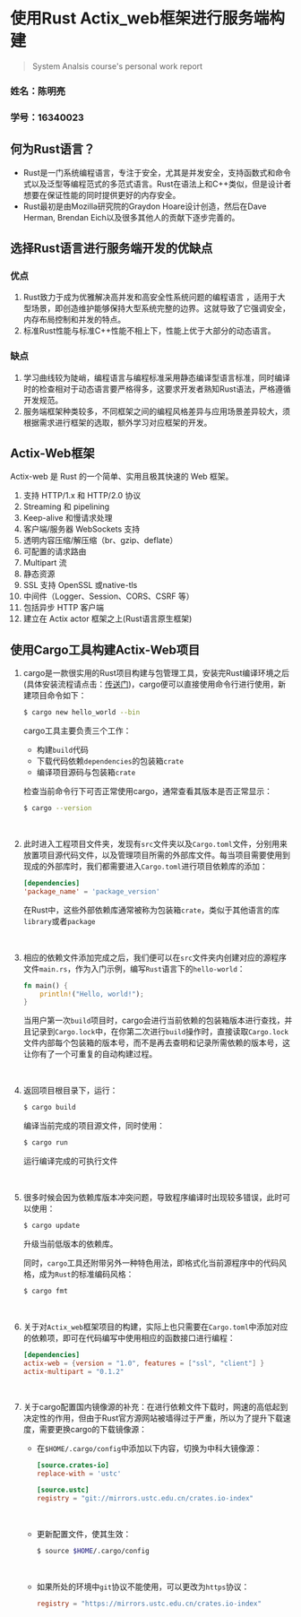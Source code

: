 # 使用Rust Actix_web框架进行服务端构建

> System Analsis course's personal work report

### 姓名：陈明亮

### 学号：16340023



## 何为Rust语言？

* Rust是一门系统编程语言，专注于安全，尤其是并发安全，支持函数式和命令式以及泛型等编程范式的多范式语言。Rust在语法上和C++类似，但是设计者想要在保证性能的同时提供更好的内存安全。 
* Rust最初是由Mozilla研究院的Graydon Hoare设计创造，然后在Dave Herman, Brendan Eich以及很多其他人的贡献下逐步完善的。




## 选择Rust语言进行服务端开发的优缺点

### 优点

1. Rust致力于成为优雅解决高并发和高安全性系统问题的编程语言 ，适用于大型场景，即创造维护能够保持大型系统完整的边界。这就导致了它强调安全，内存布局控制和并发的特点。
2. 标准Rust性能与标准C++性能不相上下，性能上优于大部分的动态语言。




### 缺点

1. 学习曲线较为陡峭，编程语言与编程标准采用静态编译型语言标准，同时编译时的检查相对于动态语言要严格得多，这要求开发者熟知Rust语法，严格遵循开发规范。
2. 服务端框架种类较多，不同框架之间的编程风格差异与应用场景差异较大，须根据需求进行框架的选取，额外学习对应框架的开发。




## Actix-Web框架

Actix-web 是 Rust 的一个简单、实用且极其快速的 Web 框架。
1. 支持 HTTP/1.x 和 HTTP/2.0 协议
2. Streaming 和 pipelining
3. Keep-alive 和慢请求处理
4. 客户端/服务器 WebSockets 支持
5. 透明内容压缩/解压缩（br、gzip、deflate）
6. 可配置的请求路由
7. Multipart 流
8. 静态资源
9. SSL 支持 OpenSSL 或native-tls
10. 中间件（Logger、Session、CORS、CSRF 等）
11. 包括异步 HTTP 客户端
12. 建立在 Actix actor 框架之上(Rust语言原生框架)




## 使用Cargo工具构建Actix-Web项目

1. cargo是一款很实用的Rust项目构建与包管理工具，安装完Rust编译环境之后(具体安装流程请点击：[传送门](https://www.rust-lang.org/learn/get-started))，cargo便可以直接使用命令行进行使用，新建项目命令如下：

   ```bash
   $ cargo new hello_world --bin
   ```

   cargo工具主要负责三个工作：

   * 构建`build`代码
   * 下载代码依赖`dependencies`的包装箱`crate`
   * 编译项目源码与包装箱`crate`

   检查当前命令行下可否正常使用cargo，通常查看其版本是否正常显示：

   ```bash
   $ cargo --version
   ```

   ​

2. 此时进入工程项目文件夹，发现有`src`文件夹以及`Cargo.toml`文件，分别用来放置项目源代码文件，以及管理项目所需的外部库文件。每当项目需要使用到现成的外部库时，我们都需要进入`Cargo.toml`进行项目依赖库的添加：

   ```toml
   [dependencies]
   'package_name' = 'package_version'
   ```

   在Rust中，这些外部依赖库通常被称为包装箱`crate`，类似于其他语言的库`library`或者`package`

   ​

3. 相应的依赖文件添加完成之后，我们便可以在`src`文件夹内创建对应的源程序文件`main.rs`，作为入门示例，编写`Rust`语言下的`hello-world`：

   ```rust
   fn main() {  
       println!("Hello, world!");  
   }
   ```

   当用户第一次`build`项目时，cargo会进行当前依赖的包装箱版本进行查找，并且记录到`Cargo.lock`中，在你第二次进行`build`操作时，直接读取`Cargo.lock`文件内部每个包装箱的版本号，而不是再去查明和记录所需依赖的版本号，这让你有了一个可重复的自动构建过程。

   ​

4. 返回项目根目录下，运行：

   ```bash
   $ cargo build
   ```

   编译当前完成的项目源文件，同时使用：

   ```bash
   $ cargo run
   ```

   运行编译完成的可执行文件

   ​


5. 很多时候会因为依赖库版本冲突问题，导致程序编译时出现较多错误，此时可以使用：

   ```bash
   $ cargo update
   ```

   升级当前低版本的依赖库。

   同时，`cargo`工具还附带另外一种特色用法，即格式化当前源程序中的代码风格，成为`Rust`的标准编码风格：

   ```bash
   $ cargo fmt
   ```

   ​

6. 关于对`Actix_web`框架项目的构建，实际上也只需要在`Cargo.toml`中添加对应的依赖项，即可在代码编写中使用相应的函数接口进行编程：

   ```toml
   [dependencies]
   actix-web = {version = "1.0", features = ["ssl", "client"] }
   actix-multipart = "0.1.2"
   ```

   ​

7. 关于cargo配置国内镜像源的补充：在进行依赖文件下载时，网速的高低起到决定性的作用，但由于Rust官方源网站被墙得过于严重，所以为了提升下载速度，需要更换cargo的下载镜像源：

   * 在`$HOME/.cargo/config`中添加以下内容，切换为中科大镜像源：

     ```toml
     [source.crates-io]
     replace-with = 'ustc'

     [source.ustc]
     registry = "git://mirrors.ustc.edu.cn/crates.io-index"
     ```

     ​

   * 更新配置文件，使其生效：

     ```bash
     $ source $HOME/.cargo/config
     ```

     ​

   * 如果所处的环境中`git`协议不能使用，可以更改为`https`协议：

     ```toml
     registry = "https://mirrors.ustc.edu.cn/crates.io-index"
     ```

     ​
